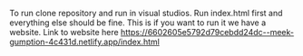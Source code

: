 To run clone repository and run in visual studios. Run index.html first and everything else should be fine. This is if you want to run it we have a website.
Link to website here https://6602605e5792d79cebdd24dc--meek-gumption-4c431d.netlify.app/index.html
